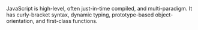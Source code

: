 JavaScript is high-level, often just-in-time compiled, and multi-paradigm. It has curly-bracket syntax, dynamic typing, prototype-based object-orientation, and first-class functions.